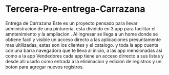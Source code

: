 # Tercera-Pre-entrega-Carrazana
Entrega de Carrazana
Este es un proyecto pensado para llevar administracion de una pintureria.
esta dividido en 3 app para facilitar el amntenimiento y la ampliacion .
Al ingresar se llega a un home donde se obtiene facil y visible un acceso directo a las aplicaciones presuntamente mas ultilizadas, estas son los clientes y el catalogo.
y toda la app cuenta con una barra navegadora que te lleva al inicio, a las app mensionadas asi como a la app Vendedores
cada app tiene un acceso dirrecto a sus listas y desde alli usarlo como entrada a la eliminacion y edicion de registros y un boton para agregar nuevos registros.
